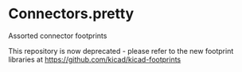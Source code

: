# Connectors.pretty

Assorted connector footprints

This repository is now deprecated - please refer to the new footprint libraries at https://github.com/kicad/kicad-footprints
